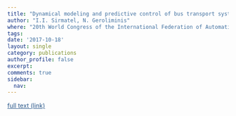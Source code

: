 ```yaml
---
title: "Dynamical modeling and predictive control of bus transport systems: A hybrid systems approach"
author: "I.I. Sirmatel, N. Geroliminis"
where: "20th World Congress of the International Federation of Automatic Control"
tags: 
date: '2017-10-18'
layout: single
category: publications
author_profile: false
excerpt:
comments: true
sidebar:
  nav: 
---
```

<a href="http://www.sciencedirect.com/science/article/pii/S2405896317315537" style="color: #2d5a8c; text-decoration:underline">full text (link)</a>
